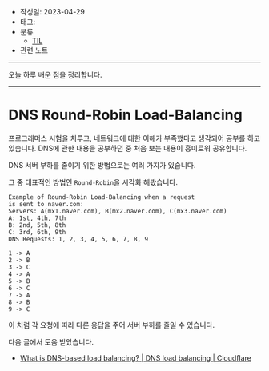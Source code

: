 - 작성일: 2023-04-29
- 태그:
- 분류
	- [TIL](TIL.md)
- 관련 노트

***

오늘 하루 배운 점을 정리합니다.

---

# DNS Round-Robin Load-Balancing

프로그래머스 시험을 치루고, 네트워크에 대한 이해가 부족했다고 생각되어 공부를 하고 있습니다. DNS에 관한 내용을 공부하던 중 처음 보는 내용이 흥미로워 공유합니다.

DNS 서버 부하를 줄이기 위한 방법으로는 여러 가지가 있습니다. 

그 중 대표적인 방법인 `Round-Robin`을 시각화 해봤습니다.

```
Example of Round-Robin Load-Balancing when a request
is sent to naver.com:
Servers: A(mx1.naver.com), B(mx2.naver.com), C(mx3.naver.com)
A: 1st, 4th, 7th
B: 2nd, 5th, 8th
C: 3rd, 6th, 9th
DNS Requests: 1, 2, 3, 4, 5, 6, 7, 8, 9

1 -> A
2 -> B
3 -> C
4 -> A
5 -> B
6 -> C
7 -> A
8 -> B
9 -> C
```

이 처럼 각 요청에 따라 다른 응답을 주어 서버 부하를 줄일 수 있습니다.

다음 글에서 도움 받았습니다.
- [What is DNS-based load balancing? | DNS load balancing | Cloudflare](https://www.cloudflare.com/learning/performance/what-is-dns-load-balancing/)